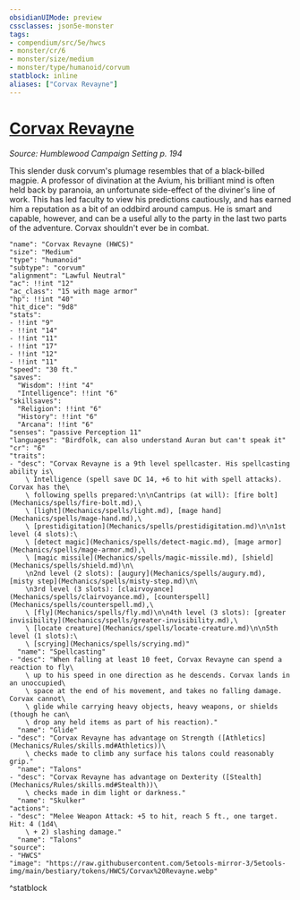 ```yaml
---
obsidianUIMode: preview
cssclasses: json5e-monster
tags:
- compendium/src/5e/hwcs
- monster/cr/6
- monster/size/medium
- monster/type/humanoid/corvum
statblock: inline
aliases: ["Corvax Revayne"]
---
```

# [Corvax Revayne](Mechanics\bestiary\npc/corvax-revayne-hwcs.md)
*Source: Humblewood Campaign Setting p. 194*  

This slender dusk corvum's plumage resembles that of a black-billed magpie. A professor of divination at the Avium, his brilliant mind is often held back by paranoia, an unfortunate side-effect of the diviner's line of work. This has led faculty to view his predictions cautiously, and has earned him a reputation as a bit of an oddbird around campus. He is smart and capable, however, and can be a useful ally to the party in the last two parts of the adventure. Corvax shouldn't ever be in combat.

```statblock
"name": "Corvax Revayne (HWCS)"
"size": "Medium"
"type": "humanoid"
"subtype": "corvum"
"alignment": "Lawful Neutral"
"ac": !!int "12"
"ac_class": "15 with mage armor"
"hp": !!int "40"
"hit_dice": "9d8"
"stats":
- !!int "9"
- !!int "14"
- !!int "11"
- !!int "17"
- !!int "12"
- !!int "11"
"speed": "30 ft."
"saves":
  "Wisdom": !!int "4"
  "Intelligence": !!int "6"
"skillsaves":
  "Religion": !!int "6"
  "History": !!int "6"
  "Arcana": !!int "6"
"senses": "passive Perception 11"
"languages": "Birdfolk, can also understand Auran but can't speak it"
"cr": "6"
"traits":
- "desc": "Corvax Revayne is a 9th level spellcaster. His spellcasting ability is\
    \ Intelligence (spell save DC 14, +6 to hit with spell attacks). Corvax has the\
    \ following spells prepared:\n\nCantrips (at will): [fire bolt](Mechanics/spells/fire-bolt.md),\
    \ [light](Mechanics/spells/light.md), [mage hand](Mechanics/spells/mage-hand.md),\
    \ [prestidigitation](Mechanics/spells/prestidigitation.md)\n\n1st level (4 slots):\
    \ [detect magic](Mechanics/spells/detect-magic.md), [mage armor](Mechanics/spells/mage-armor.md),\
    \ [magic missile](Mechanics/spells/magic-missile.md), [shield](Mechanics/spells/shield.md)\n\
    \n2nd level (2 slots): [augury](Mechanics/spells/augury.md), [misty step](Mechanics/spells/misty-step.md)\n\
    \n3rd level (3 slots): [clairvoyance](Mechanics/spells/clairvoyance.md), [counterspell](Mechanics/spells/counterspell.md),\
    \ [fly](Mechanics/spells/fly.md)\n\n4th level (3 slots): [greater invisibility](Mechanics/spells/greater-invisibility.md),\
    \ [locate creature](Mechanics/spells/locate-creature.md)\n\n5th level (1 slots):\
    \ [scrying](Mechanics/spells/scrying.md)"
  "name": "Spellcasting"
- "desc": "When falling at least 10 feet, Corvax Revayne can spend a reaction to fly\
    \ up to his speed in one direction as he descends. Corvax lands in an unoccupied\
    \ space at the end of his movement, and takes no falling damage. Corvax cannot\
    \ glide while carrying heavy objects, heavy weapons, or shields (though he can\
    \ drop any held items as part of his reaction)."
  "name": "Glide"
- "desc": "Corvax Revayne has advantage on Strength ([Athletics](Mechanics/Rules/skills.md#Athletics))\
    \ checks made to climb any surface his talons could reasonably grip."
  "name": "Talons"
- "desc": "Corvax Revayne has advantage on Dexterity ([Stealth](Mechanics/Rules/skills.md#Stealth))\
    \ checks made in dim light or darkness."
  "name": "Skulker"
"actions":
- "desc": "Melee Weapon Attack: +5 to hit, reach 5 ft., one target. Hit: 4 (1d4\
    \ + 2) slashing damage."
  "name": "Talons"
"source":
- "HWCS"
"image": "https://raw.githubusercontent.com/5etools-mirror-3/5etools-img/main/bestiary/tokens/HWCS/Corvax%20Revayne.webp"
```
^statblock